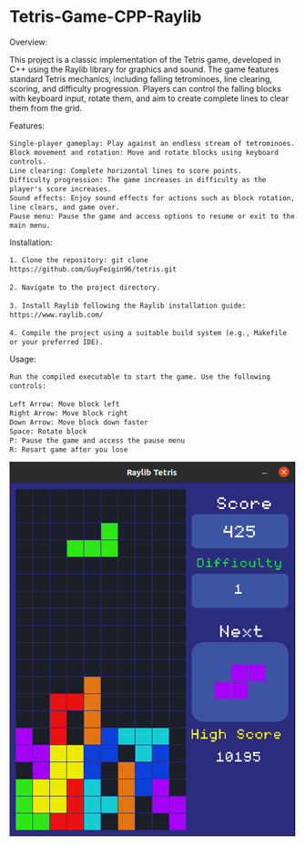 # Tetris-Game-CPP-Raylib

Overview:

This project is a classic implementation of the Tetris game, developed in C++ using the Raylib library for graphics and sound. The game features standard Tetris mechanics, including falling tetrominoes, line clearing, scoring, and difficulty progression. Players can control the falling blocks with keyboard input, rotate them, and aim to create complete lines to clear them from the grid.

Features:

    Single-player gameplay: Play against an endless stream of tetrominoes.
    Block movement and rotation: Move and rotate blocks using keyboard controls.
    Line clearing: Complete horizontal lines to score points.
    Difficulty progression: The game increases in difficulty as the player's score increases.
    Sound effects: Enjoy sound effects for actions such as block rotation, line clears, and game over.
    Pause menu: Pause the game and access options to resume or exit to the main menu.

Installation:

    1. Clone the repository: git clone https://github.com/GuyFeigin96/tetris.git

    2. Navigate to the project directory.

    3. Install Raylib following the Raylib installation guide: https://www.raylib.com/

    4. Compile the project using a suitable build system (e.g., Makefile or your preferred IDE).

Usage:

    Run the compiled executable to start the game. Use the following controls:

    Left Arrow: Move block left
    Right Arrow: Move block right
    Down Arrow: Move block down faster
    Space: Rotate block
    P: Pause the game and access the pause menu
    R: Resart game after you lose 

![Game Screenshot](Images/game.png)
